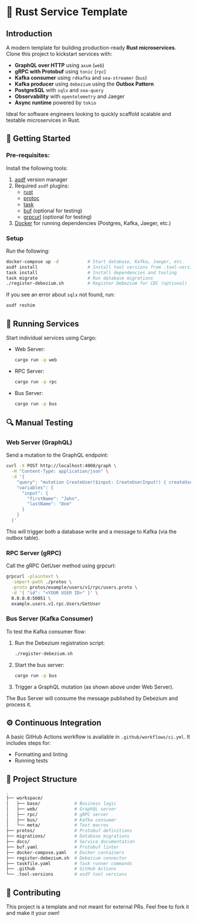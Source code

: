 # 🦀 Rust Service Template

<!-- TODO: Review and improve README.md with ChatGPT -->

## Introduction

A modern template for building production-ready **Rust microservices**. Clone this project to kickstart services with:

- **GraphQL over HTTP** using `axum` (`web`)
- **gRPC with Protobuf** using `tonic` (`rpc`)
- **Kafka consumer** using `rdkafka` and `sea-streamer` (`bus`)
- **Kafka producer** using `debezium` using the **Outbox Pattern**
- **PostgreSQL** with `sqlx` and `sea-query`
- **Observability** with `opentelemetry` and Jaeger
- **Async runtime** powered by `tokio`

Ideal for software engineers looking to quickly scaffold scalable and testable microservices in Rust.

## 🚀 Getting Started

### Pre-requisites:

Install the following tools:

1. [asdf](https://asdf-vm.com) version manager
2. Required `asdf` plugins:
   - [rust](https://github.com/code-lever/asdf-rust.git)
   - [protoc](https://github.com/paxosglobal/asdf-protoc.git)
   - [task](https://github.com/particledecay/asdf-task.git)
   - [buf](https://github.com/truepay/asdf-buf.git) (optional for testing)
   - [grpcurl](https://github.com/asdf-community/asdf-grpcurl) (optional for testing)
3. [Docker](https://www.docker.com) for running dependencies (Postgres, Kafka, Jaeger, etc.)

### Setup

Run the following:

```sh
docker-compose up -d           # Start database, Kafka, Jaeger, etc.
asdf install                   # Install tool versions from .tool-versions
task install                   # Install dependencies and tooling
task migrate                   # Run database migrations
./register-debezium.sh         # Register Debezium for CDC (optional)
```

If you see an error about `sqlx` not found, run:

```sh
asdf reshim
```

## 🧪 Running Services

Start individual services using Cargo:

- Web Server:
  ```sh
  cargo run -p web
  ```
- RPC Server:
  ```sh
  cargo run -p rpc
  ```
- Bus Server:
  ```sh
  cargo run -p bus
  ```

## 🔍 Manual Testing

### Web Server (GraphQL)

Send a mutation to the GraphQL endpoint:

```sh
curl -X POST http://localhost:4000/graph \
  -H "Content-Type: application/json" \
  -d '{
    "query": "mutation CreateUser($input: CreateUserInput!) { createUser(input: $input) { id firstName lastName createdAt } }",
    "variables": {
      "input": {
        "firstName": "John",
        "lastName": "Doe"
      }
    }
  }'
```

This will trigger both a database write and a message to Kafka (via the outbox table).

### RPC Server (gRPC)

Call the gRPC GetUser method using grpcurl:

```sh
grpcurl -plaintext \
  -import-path ./protos \
  -proto protos/example/users/v1/rpc/users.proto \
  -d '{ "id": "<YOUR USER ID>" }' \
  0.0.0.0:50051 \
  example.users.v1.rpc.Users/GetUser
```

### Bus Server (Kafka Consumer)

To test the Kafka consumer flow:

1. Run the Debezium registration script:
   ```sh
   ./register-debezium.sh
   ```
2. Start the bus server:
   ```sh
   cargo run -p bus
   ```
3. Trigger a GraphQL mutation (as shown above under Web Server).

The Bus Server will consume the message published by Debezium and process it.

## ⚙️ Continuous Integration

A basic GitHub Actions workflow is available in `.github/workflows/ci.yml`. It includes steps for:

- Formatting and linting
- Running tests

## 🧱 Project Structure

```sh
.
├── workspace/
│   ├── base/             # Business logic
│   ├── web/              # GraphQL server
│   ├── rpc/              # gRPC server
│   ├── bus/              # Kafka consumer
│   └── meta/             # Test macros
├── protos/               # Protobuf definitions
├── migrations/           # Database migrations
├── docs/                 # Service documentation
├── buf.yaml              # Protobuf linter
├── docker-compose.yaml   # Docker containers
├── register-debezium.sh  # Debezium connector
├── taskfile.yaml         # Task runner commands
├── .github               # GitHub Actions
└── .tool-versions        # asdf tool versions
```

## 🤝 Contributing

This project is a template and not meant for external PRs.
Feel free to fork it and make it your own!
